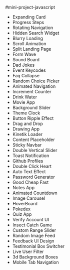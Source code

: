 #mini-project-javascript

- Expanding Card 
- Progress Steps
- Rotating Navigation 
- Hidden Search Widget
- Blurry Loading
- Scroll Animation
- Split Landing Page
- Form Wave
- Sound Board
- Dad Jokes
- Event Keycodes
- Faq Collapse
- Random Choice Picker
- Animated Navigation
- Increment Counter
- Drink Water
- Movie App
- Background Slider
- Theme Clock
- Button Ripple Effect
- Drag and Drop
- Drawing App
- Kinetik Loader
- Content Placeholder
- Sticky Navbar
- Double Vertical Slider
- Toast Notification
- Github Profiles
- Double Click Heart
- Auto Text Effect
- Password Generator
- Good Cheap Fast
- Notes App
- Animated Countdown
- Image Carousel
- HoverBoard
- Pokedex
- Quiz App
- Verify Account UI
- Insect Catch Game
- Custom Range Slider
- Random Image Feed
- Feedback UI Design
- Testimonial Box Switcher
- Live User Filter
- 3d Background Boxes
- Mobile Tab Navigation
